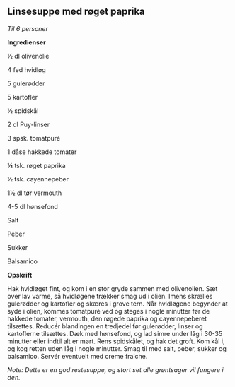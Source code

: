 ## Linsesuppe med røget paprika

*Til 6 personer*

**Ingredienser**

½ dl olivenolie

4 fed hvidløg

5 gulerødder

5 kartofler

½ spidskål

2 dl Puy-linser

3 spsk. tomatpuré

1 dåse hakkede tomater

**¼** tsk. røget paprika

½ tsk. cayennepeber

1½ dl tør vermouth

4-5 dl hønsefond

Salt

Peber

Sukker

Balsamico

**Opskrift**

Hak hvidløget fint, og kom i en stor gryde sammen med olivenolien. Sæt
over lav varme, så hvidløgene trækker smag ud i olien. Imens skrælles
gulerødder og kartofler og skæres i grove tern. Når hvidløgene begynder
at syde i olien, kommes tomatpuré ved og steges i nogle minutter før de
hakkede tomater, vermouth, den røgede paprika og cayennepeberet
tilsættes. Reducér blandingen en tredjedel før gulerødder, linser og
kartoflerne tilsættes. Dæk med hønsefond, og lad simre under låg i 30-35
minutter eller indtil alt er mørt. Rens spidskålet, og hak det groft.
Kom kål i, og kog retten uden låg i nogle minutter. Smag til med salt,
peber, sukker og balsamico. Servér eventuelt med creme fraiche.

*Note: Dette er en god restesuppe, og stort set alle grøntsager vil
fungere i den.*

